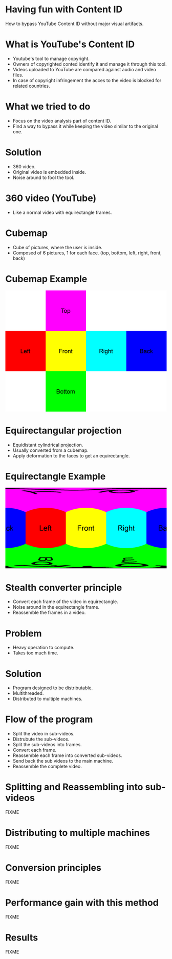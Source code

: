 # Having fun with Content ID

How to bypass YouTube Content ID without major visual artifacts.

# What is YouTube's Content ID

* Youtube's tool to manage copyright.
* Owners of copyrighted conted identify it and manage it through this tool.
* Videos uploaded to YouTube are compared against audio and video files.
* In case of copyright infringement the acces to the video is blocked for related countries.

# What we tried to do

* Focus on the video analysis part of content ID.
* Find a way to bypass it while keeping the video similar to the original one.

# Solution

* 360 video.
* Original video is embedded inside.
* Noise around to fool the tool.

# 360 video (YouTube)

* Like a normal video with equirectangle frames.

# Cubemap

* Cube of pictures, where the user is inside.
* Composed of 6 pictures, 1 for each face. (top, bottom, left, right, front, back)

# Cubemap Example

![](images/cubemap.png)

# Equirectangular projection

* Equidistant cylindrical projection.
* Usually converted from a cubemap.
* Apply deformation to the faces to get an equirectangle.

# Equirectangle Example

![](images/equirectangle.png)

# Stealth converter principle

* Convert each frame of the video in equirectangle.
* Noise around in the equirectangle frame.
* Reassemble the frames in a video.

# Problem

* Heavy operation to compute.
* Takes too much time.

# Solution

* Program designed to be distributable.
* Multithreaded.
* Distributed to multiple machines.

# Flow of the program

* Split the video in sub-videos.
* Distrubute the sub-videos.
* Split the sub-videos into frames.
* Convert each frame.
* Reassemble each frame into converted sub-videos.
* Send back the sub videos to the main machine.
* Reassemble the complete video.

# Splitting and Reassembling into sub-videos

FIXME

# Distributing to multiple machines

FIXME

# Conversion principles

FIXME

# Performance gain with this method

FIXME

# Results

FIXME
